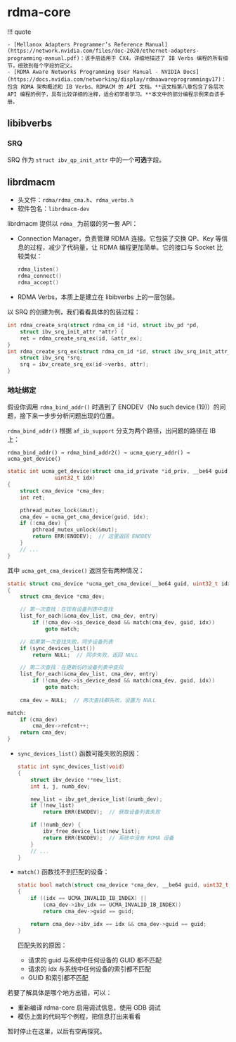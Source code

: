 # rdma-core

!!! quote

    - [Mellanox Adapters Programmer’s Reference Manual](https://network.nvidia.com/files/doc-2020/ethernet-adapters-programming-manual.pdf)：该手册适用于 CX4，详细地描述了 IB Verbs 编程的所有细节，细致到每个字段的定义。
    - [RDMA Aware Networks Programming User Manual - NVIDIA Docs](https://docs.nvidia.com/networking/display/rdmaawareprogrammingv17)：包含 RDMA 架构概述和 IB Verbs、RDMACM 的 API 文档。**该文档第八章包含了各层次 API 编程的例子，具有比较详细的注释，适合初学者学习。**本文中的部分编程示例来自该手册。

## libibverbs

### SRQ

SRQ 作为 `struct ibv_qp_init_attr` 中的一个**可选**字段。

## librdmacm

- 头文件：`rdma/rdma_cma.h`、`rdma_verbs.h`
- 软件包名：`librdmacm-dev`

librdmacm 提供以 `rdma_` 为前缀的另一套 API：

- Connection Manager，负责管理 RDMA 连接。它包装了交换 QP、Key 等信息的过程，减少了代码量，让 RDMA 编程更加简单。它的接口与 Socket 比较类似：

    ```c
    rdma_listen()
    rdma_connect()
    rdma_accept()
    ```

- RDMA Verbs，本质上是建立在 libibverbs 上的一层包装。

以 SRQ 的创建为例，我们看看具体的包装过程：

```c title="librdmacm/cma.c"
int rdma_create_srq(struct rdma_cm_id *id, struct ibv_pd *pd,
    struct ibv_srq_init_attr *attr) {
    ret = rdma_create_srq_ex(id, &attr_ex);
}
int rdma_create_srq_ex(struct rdma_cm_id *id, struct ibv_srq_init_attr_ex *attr) {
    struct ibv_srq *srq;
    srq = ibv_create_srq_ex(id->verbs, attr);
}
```

### 地址绑定

假设你调用 `rdma_bind_addr()` 时遇到了 ENODEV（No such device (19)）的问题，接下来一步步分析问题出现的位置。

`rdma_bind_addr()` 根据 `af_ib_support` 分支为两个路径，出问题的路径在 IB 上：

```text
rdma_bind_addr() → rdma_bind_addr2() → ucma_query_addr() → ucma_get_device()
```

```c
static int ucma_get_device(struct cma_id_private *id_priv, __be64 guid,
               uint32_t idx)
{
    struct cma_device *cma_dev;
    int ret;

    pthread_mutex_lock(&mut);
    cma_dev = ucma_get_cma_device(guid, idx);
    if (!cma_dev) {
        pthread_mutex_unlock(&mut);
        return ERR(ENODEV);  // 这里返回 ENODEV
    }
    // ...
}
```

其中 `ucma_get_cma_device()` 返回空有两种情况：

```c
static struct cma_device *ucma_get_cma_device(__be64 guid, uint32_t idx)
{
    struct cma_device *cma_dev;

    // 第一次查找：在现有设备列表中查找
    list_for_each(&cma_dev_list, cma_dev, entry)
        if (!cma_dev->is_device_dead && match(cma_dev, guid, idx))
            goto match;

    // 如果第一次查找失败，同步设备列表
    if (sync_devices_list())
        return NULL;  // 同步失败，返回 NULL

    // 第二次查找：在更新后的设备列表中查找
    list_for_each(&cma_dev_list, cma_dev, entry)
        if (!cma_dev->is_device_dead && match(cma_dev, guid, idx))
            goto match;
    
    cma_dev = NULL;  // 两次查找都失败，设置为 NULL

match:
    if (cma_dev)
        cma_dev->refcnt++;
    return cma_dev;
}
```

- `sync_devices_list()` 函数可能失败的原因：

    ```c
    static int sync_devices_list(void)
    {
        struct ibv_device **new_list;
        int i, j, numb_dev;

        new_list = ibv_get_device_list(&numb_dev);
        if (!new_list)
            return ERR(ENODEV);  // 获取设备列表失败

        if (!numb_dev) {
            ibv_free_device_list(new_list);
            return ERR(ENODEV);  // 系统中没有 RDMA 设备
        }
        // ...
    }
    ```

- `match()` 函数找不到匹配的设备：

    ```c
    static bool match(struct cma_device *cma_dev, __be64 guid, uint32_t idx)
    {
        if ((idx == UCMA_INVALID_IB_INDEX) ||
            (cma_dev->ibv_idx == UCMA_INVALID_IB_INDEX))
            return cma_dev->guid == guid;

        return cma_dev->ibv_idx == idx && cma_dev->guid == guid;
    }
    ```

    匹配失败的原因：

    - 请求的 guid 与系统中任何设备的 GUID 都不匹配
    - 请求的 idx 与系统中任何设备的索引都不匹配
    - GUID 和索引都不匹配

若要了解具体是哪个地方出错，可以：

- 重新编译 rdma-core 启用调试信息，使用 GDB 调试
- 模仿上面的代码写个例程，把信息打出来看看

暂时停止在这里，以后有空再探究。
